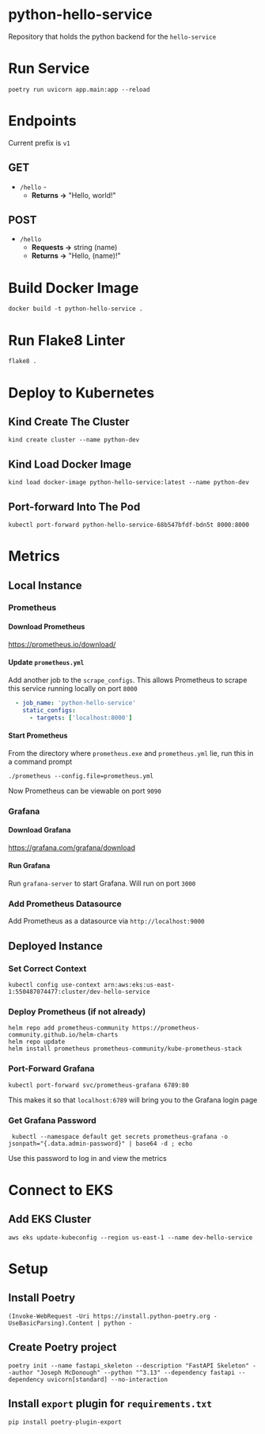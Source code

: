 # python-hello-service
Repository that holds the python backend for the `hello-service`

# Run Service
```shell
poetry run uvicorn app.main:app --reload
```

<!---
# Update Dependencies (as needed)
```shell
poetry export --without-hashes --format=requirements.txt > requirements.txt
```
--->

# Endpoints
Current prefix is `v1`

## GET
- `/hello` - 
  - **Returns →** "Hello, world!"

## POST
- `/hello`  
  - **Requests →** string (name)
  - **Returns →** "Hello, (name)!"

# Build Docker Image
```shell
docker build -t python-hello-service .
```

# Run Flake8 Linter
```shell
flake8 .
```

# Deploy to Kubernetes

## Kind Create The Cluster
```shell
kind create cluster --name python-dev
```

## Kind Load Docker Image
```shell
kind load docker-image python-hello-service:latest --name python-dev
```

[//]: # (## Run the `deployment.yml`)

[//]: # (This creates and maintains the pods)

[//]: # (```shell)

[//]: # (kubectl apply -f /mnt/p/GitRepos/SampleAWSProject/python-microservice/deploy/deployment.yml)

[//]: # (```)

[//]: # ()
[//]: # (## Run the `service.yml`)

[//]: # (This allows for connectivity to the service)

[//]: # (```shell)

[//]: # (kubectl apply -f /mnt/p/GitRepos/SampleAWSProject/python-microservice/deploy/service.yml)

[//]: # (```)

## Port-forward Into The Pod
```shell
kubectl port-forward python-hello-service-68b547bfdf-bdn5t 8000:8000
```


# Metrics

## Local Instance
### Prometheus
#### Download Prometheus
https://prometheus.io/download/

#### Update `prometheus.yml`
Add another job to the `scrape_configs`. This allows Prometheus to scrape this service running locally on port `8000`
```yaml
  - job_name: 'python-hello-service'
    static_configs:
      - targets: ['localhost:8000']
```

#### Start Prometheus
From the directory where `prometheus.exe` and `prometheus.yml` lie, run this in a command prompt
```shell
./prometheus --config.file=prometheus.yml
```

Now Prometheus can be viewable on port `9090`

### Grafana
#### Download Grafana
https://grafana.com/grafana/download

#### Run Grafana
Run `grafana-server` to start Grafana. Will run on port `3000`

### Add Prometheus Datasource
Add Prometheus as a datasource via `http://localhost:9000`

## Deployed Instance
### Set Correct Context
```shell
kubectl config use-context arn:aws:eks:us-east-1:550487074477:cluster/dev-hello-service
```

### Deploy Prometheus (if not already)
```shell
helm repo add prometheus-community https://prometheus-community.github.io/helm-charts
helm repo update
helm install prometheus prometheus-community/kube-prometheus-stack
```

[//]: # (### Apply `servicemonitor` &#40;if not already&#41;)

[//]: # (```shell)

[//]: # (kubectl apply -f servicemonitor.yml)

[//]: # (```)
### Port-Forward Grafana
```shell
kubectl port-forward svc/prometheus-grafana 6789:80
```
This makes it so that `localhost:6789` will bring you to the Grafana login page 

### Get Grafana Password
```shell
 kubectl --namespace default get secrets prometheus-grafana -o jsonpath="{.data.admin-password}" | base64 -d ; echo
 ```
Use this password to log in and view the metrics

# Connect to EKS
## Add EKS Cluster
```shell
aws eks update-kubeconfig --region us-east-1 --name dev-hello-service
```

# Setup
## Install Poetry
```shell
(Invoke-WebRequest -Uri https://install.python-poetry.org -UseBasicParsing).Content | python -
```

## Create Poetry project
```shell
poetry init --name fastapi_skeleton --description "FastAPI Skeleton" --author "Joseph McDonough" --python "^3.13" --dependency fastapi --dependency uvicorn[standard] --no-interaction
```

## Install `export` plugin for `requirements.txt`
```shell
pip install poetry-plugin-export
```